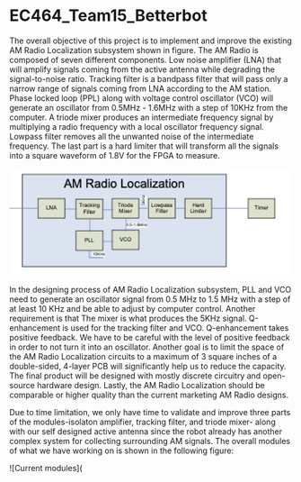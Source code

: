 # EC464_Team15_Betterbot

The overall objective of this project is to implement and improve the existing AM Radio Localization subsystem shown in figure. The AM Radio is composed of seven different components. Low noise amplifier (LNA) that will amplify signals coming from the active antenna while degrading the signal-to-noise ratio. Tracking filter is a bandpass filter that will pass only a narrow range of signals coming from LNA according to the AM station. Phase locked loop (PPL) along with voltage control oscillator (VCO) will generate an oscillator from 0.5MHz - 1.6MHz with a step of 10KHz from the computer. A triode mixer produces an intermediate frequency signal by multiplying a radio frequency with a local oscillator frequency signal. Lowpass filter removes all the unwanted noise of the intermediate frequency. The last part is a hard limiter that will transform all the signals into a square waveform of 1.8V for the FPGA to measure. 

![Screenshot of MODULES](pictures/Modules.png)
	
In the designing process of AM Radio Localization subsystem, PLL and VCO need to generate an oscillator signal from 0.5 MHz to 1.5 MHz with a step of at least 10 KHz and be able to adjust by computer control. Another requirement is that The mixer is what produces the 5KHz signal.  Q-enhancement is used for the tracking filter and VCO. Q-enhancement takes positive feedback. We have to be careful with the level of positive feedback in order to not turn it into an oscillator. 
Another goal is to limit the space of the AM Radio Localization circuits to a maximum of 3 square inches of a double-sided, 4-layer PCB will significantly help us to reduce the capacity. The final product will be designed with mostly discrete circuitry and open-source hardware design. Lastly, the AM Radio Localization should be comparable or higher quality than the current marketing AM Radio designs.
	
Due to time limitation, we only have time to validate and improve three parts of the modules-isolaton amplifier, tracking filter, and triode mixer- along with our self designed active antenna since the robot already has another complex system for collecting surrounding AM signals. The overall modules of what we have working on is shown in the following figure:

![Current modules](

